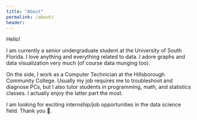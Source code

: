 ```yaml
---
title: "About"
permalink: /about/
header:
---
```


Hello!

I am currently a senior undergraduate student at the University of South Florida. I love anything and everything related to data. I adore graphs and data visualization very much (of course data munging too).

On the side, I work as a Computer Technician at the Hillsborough Community College. Usually my job requires me to troubleshoot and diagnose PCs, but I also tutor students in programming, math, and statistics classes. I actually enjoy the latter part the most. 

I am looking for exciting internship/job opportunities in the data science field. Thank you 🙂.
